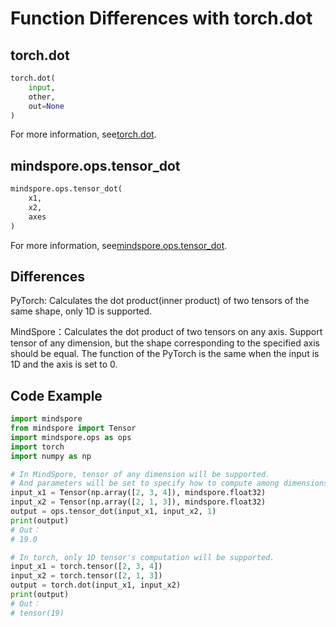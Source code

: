 ﻿# Function Differences with torch.dot

## torch.dot

```python
torch.dot(
    input,
    other,
    out=None
)
```

For more information, see[torch.dot](https://pytorch.org/docs/1.5.0/torch.html#torch.dot).

## mindspore.ops.tensor_dot

```python
mindspore.ops.tensor_dot(
    x1,
    x2,
    axes
)
```

For more information, see[mindspore.ops.tensor_dot](https://mindspore.cn/docs/api/en/r1.3/api_python/ops/mindspore.ops.tensor_dot.html#mindspore.ops.tensor_dot).

## Differences

PyTorch: Calculates the dot product(inner product) of two tensors of the same shape, only 1D is supported.

MindSpore：Calculates the dot product of two tensors on any axis. Support tensor of any dimension, but the shape corresponding to the specified axis should be equal. The function of the PyTorch is the same when the input is 1D and the axis is set to 0.

## Code Example

```python
import mindspore
from mindspore import Tensor
import mindspore.ops as ops
import torch
import numpy as np

# In MindSpore, tensor of any dimension will be supported.
# And parameters will be set to specify how to compute among dimensions.
input_x1 = Tensor(np.array([2, 3, 4]), mindspore.float32)
input_x2 = Tensor(np.array([2, 1, 3]), mindspore.float32)
output = ops.tensor_dot(input_x1, input_x2, 1)
print(output)
# Out：
# 19.0

# In torch, only 1D tensor's computation will be supported.
input_x1 = torch.tensor([2, 3, 4])
input_x2 = torch.tensor([2, 1, 3])
output = torch.dot(input_x1, input_x2)
print(output)
# Out：
# tensor(19)
```